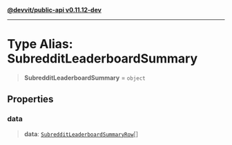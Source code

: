 [**@devvit/public-api v0.11.12-dev**](../../README.md)

---

# Type Alias: SubredditLeaderboardSummary

> **SubredditLeaderboardSummary** = `object`

## Properties

<a id="data"></a>

### data

> **data**: [`SubredditLeaderboardSummaryRow`](SubredditLeaderboardSummaryRow.md)[]

